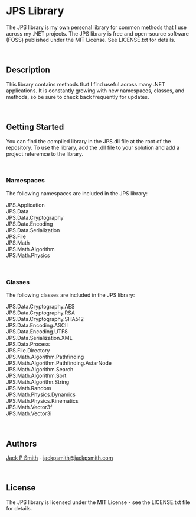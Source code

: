 ﻿# JPS Library
The JPS library is my own personal library for common methods that I use across my .NET projects. The JPS library is free and open-source software (FOSS) published under the MIT License. See LICENSE.txt for details. 
<p>&nbsp</p>

## Description
This library contains methods that I find useful across many .NET applications. It is constantly growing with new namespaces, classes, and methods, so be sure to check back frequently for updates. 
<p>&nbsp</p>

## Getting Started
You can find the compiled library in the JPS.dll file at the root of the repository. To use the library, add the .dll file to your solution and add a project referemce to the library.
<p>&nbsp</p>

### Namespaces

The following namespaces are included in the JPS library:

JPS.Application\
JPS.Data\
JPS.Data.Cryptography\
JPS.Data.Encoding\
JPS.Data.Serialization\
JPS.File\
JPS.Math\
JPS.Math.Algorithm\
JPS.Math.Physics
<p>&nbsp</p>

### Classes

The following classes are included in the JPS library:

JPS.Data.Cryptography.AES\
JPS.Data.Cryptography.RSA\
JPS.Data.Cryptography.SHA512\
JPS.Data.Encoding.ASCII\
JPS.Data.Encoding.UTF8\
JPS.Data.Serialization.XML\
JPS.Data.Process\
JPS.File.Directory\
JPS.Math.Algorithm.Pathfinding\
JPS.Math.Algorithm.Pathfinding.AstarNode\
JPS.Math.Algorithm.Search\
JPS.Math.Algorithm.Sort\
JPS.Math.Algorithn.String\
JPS.Math.Random\
JPS.Math.Physics.Dynamics\
JPS.Math.Physics.Kinematics\
JPS.Math.Vector3f\
JPS.Math.Vector3i
<p>&nbsp</p>

## Authors
[Jack P Smith](https://www.jackpsmith.com) - jackpsmith@jackpsmith.com
<p>&nbsp;</p>

## License
The JPS library is licensed under the MIT License - see the LICENSE.txt file for details.